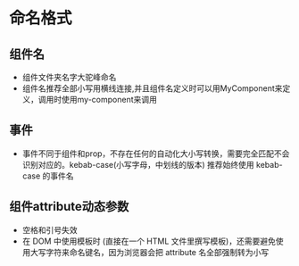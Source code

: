 # 命名格式

## 组件名

* 组件文件夹名字大驼峰命名
* 组件名推荐全部小写用横线连接,并且组件名定义时可以用MyComponent来定义，调用时使用my-component来调用

## 事件

* 事件不同于组件和prop，不存在任何的自动化大小写转换，需要完全匹配不会识别对应的。kebab-case(小写字母，中划线的版本)
推荐始终使用 kebab-case 的事件名

## 组件attribute动态参数

* 空格和引号失效
* 在 DOM 中使用模板时 (直接在一个 HTML 文件里撰写模板)，还需要避免使用大写字符来命名键名，因为浏览器会把 attribute 名全部强制转为小写
